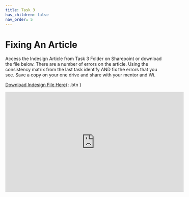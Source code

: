 ```yaml
---
title: Task 3
has_children: false
nav_order: 5
---
```


# Fixing An Article

Access the Indesign Article from Task 3 Folder on Sharepoint or download the file below.
There are a number of errors on the article. Using the consistency matrix from the last task identify AND fix the errors that you see. 
Save a copy on your one drive and share with your mentor and Wi.

[Download Indesign File Here](https://agsfb.sharepoint.com/:u:/s/publications2/EaBP5XoXKGhLvjnbdL1SQfUBCvkcJmfZMS32mYovh-2Ohw?e=gzuRvz){: .btn }

<iframe width="560" height="315" src="https://www.youtube.com/embed/Hvdky3DYgfo" title="YouTube video player" frameborder="0" allow="accelerometer; autoplay; clipboard-write; encrypted-media; gyroscope; picture-in-picture" allowfullscreen></iframe>
